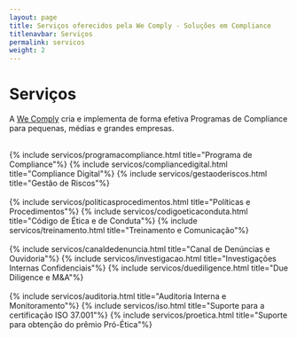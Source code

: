 ```yaml
---
layout: page
title: Serviços oferecidos pela We Comply - Soluções em Compliance
titlenavbar: Serviços
permalink: servicos
weight: 2
---
```


# **Serviços**

A <a href="{{ baseurl }}/">We Comply</a> cria e implementa de forma efetiva Programas de Compliance para pequenas, médias e grandes empresas.

<br/>
<div class="row">
{% include servicos/programacompliance.html title="Programa de Compliance"%}
{% include servicos/compliancedigital.html title="Compliance Digital"%}
{% include servicos/gestaoderiscos.html title="Gestão de Riscos"%}
</div>
<br/>
<div class="row">
{% include servicos/politicasprocedimentos.html title="Políticas e Procedimentos"%}
{% include servicos/codigoeticaconduta.html title="Código de Ética e de Conduta"%}
{% include servicos/treinamento.html title="Treinamento e Comunicação"%}
</div>
<br/>
<div class="row">
{% include servicos/canaldedenuncia.html title="Canal de Denúncias e Ouvidoria"%}
{% include servicos/investigacao.html title="Investigações Internas Confidenciais"%}
{% include servicos/duediligence.html title="Due Diligence e M&A"%}
</div>
<br/>
<div class="row">
{% include servicos/auditoria.html title="Auditoria Interna e Monitoramento"%}
{% include servicos/iso.html title="Suporte para a certificação ISO 37.001"%}
{% include servicos/proetica.html title="Suporte para obtenção do prêmio Pró-Ética"%}
</div>